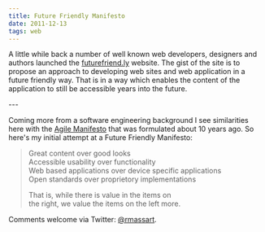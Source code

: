 ```yaml
---
title: Future Friendly Manifesto
date: 2011-12-13
tags: web
---
```

<p>A little while back a number of well known web developers, designers and authors launched the <a title="Link to the Future Friendly website" href="http://futurefriend.ly/">futurefriend.ly</a> website. The gist of the site is to propose an approach to developing web sites and web application in a future friendly way. That is in a way which enables the content of the application to still be accessible years into the future.</p>
---

<p>Coming more from a software engineering background I see similarities here with the <a href="http://agilemanifesto.org/">Agile Manifesto</a> that was formulated about 10 years ago. So here's my initial attempt at a Future Friendly Manifesto:</p>
<blockquote class="future-friendly-manifesto">
<p><span class="more-important">Great content</span> over good looks<br /><span class="more-important">Accessible usability</span> over functionality<br /><span class="more-important">Web based applications</span> over device specific applications<br /><span class="more-important">Open standards</span> over proprietory implementations</p>
<div class="explain">That is, while there is value in the items on<br />the right, we value the items on the left more.</div>
</blockquote>
<p>Comments welcome via Twitter: <a title="Tweet me." href="http://twitter.com/rmassart">@rmassart</a>.</p>